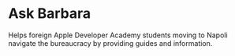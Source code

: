 # Ask Barbara
Helps foreign Apple Developer Academy students moving to Napoli navigate the bureaucracy by providing guides and information.
